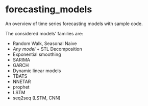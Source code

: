 # forecasting_models

An overview of time series forecasting models with sample code.

The considered models' families are:

- Random Walk, Seasonal Naive
- *Any model* + STL Decomposition
- Exponential smoothing
- SARIMA
- GARCH
- Dynamic linear models
- TBATS
- NNETAR
- prophet
- LSTM
- seq2seq (LSTM, CNN)

